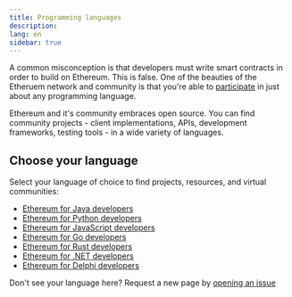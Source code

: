 ```yaml
---
title: Programming languages
description:
lang: en
sidebar: true
---
```


A common misconception is that developers must write smart contracts in order to build on Ethereum. This is false.
One of the beauties of the Etheruem network and community is that you're able to [participate](/community/) in just about any programming language.

Ethereum and it's community embraces open source. You can find community projects - client implementations, APIs, development frameworks, testing tools - in a wide variety of languages.

<!-- Often certain languages have an certain advantage depending on the use case -->

## Choose your language

Select your language of choice to find projects, resources, and virtual communities:

- [Ethereum for Java developers](/en/developers/docs/programming-languages/java/)
- [Ethereum for Python developers](/en/developers/docs/programming-languages/python/)
- [Ethereum for JavaScript developers](/en/developers/docs/programming-languages/javascript/)
- [Ethereum for Go developers](/en/developers/docs/programming-languages/golang/)
- [Ethereum for Rust developers](/en/developers/docs/programming-languages/rust/)
- [Ethereum for .NET developers](/en/developers/docs/programming-languages/dot-net/)
- [Ethereum for Delphi developers](/en/developers/docs/programming-languages/delphi/)

Don't see your language here? Request a new page by [opening an issue](https://github.com/ethereum/ethereum-org-website/issues/new/choose)
